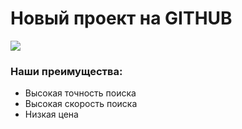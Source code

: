 # Новый проект на GITHUB

![](https://netology-code.github.io/git-homeworks/introduction/assets/logo.png)

### Наши преимущества:

* Высокая точность поиска
* Высокая скорость поиска
* Низкая цена